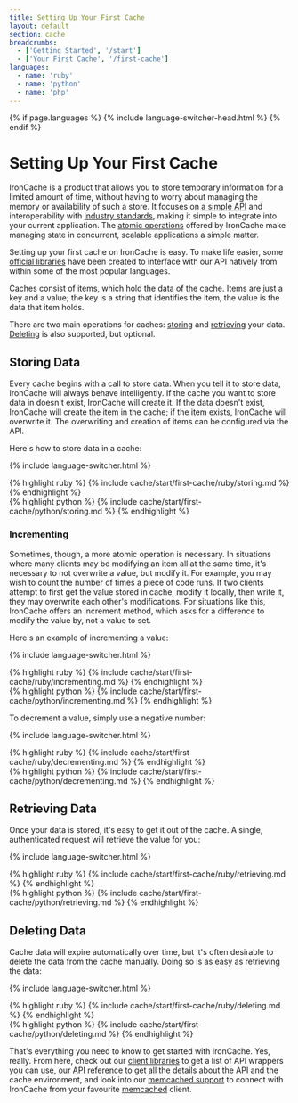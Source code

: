```yaml
---
title: Setting Up Your First Cache
layout: default
section: cache
breadcrumbs:
  - ['Getting Started', '/start']
  - ['Your First Cache', '/first-cache']
languages:
  - name: 'ruby'
  - name: 'python'
  - name: 'php'
---
```


{% if page.languages %}
{% include language-switcher-head.html %}
{% endif %}

# Setting Up Your First Cache

IronCache is a product that allows you to store temporary information for a 
limited amount of time, without having to worry about managing the memory or 
availability of such a store. It focuses on [a simple API](/cache/reference/api) 
and interoperability with [industry standards](/cache/code/memcached), making 
it simple to integrate into your current application. The [atomic operations](#incrementing) 
offered by IronCache make managing state in concurrent, scalable applications 
a simple matter.

Setting up your first cache on IronCache is easy. To make life easier, some 
[official libraries](/cache/code/libraries) have been created to interface with 
our API natively from within some of the most popular languages.

Caches consist of items, which hold the data of the cache. Items are just a key 
and a value; the key is a string that identifies the item, the value is the 
data that item holds.

There are two main operations for caches: [storing](#storing_data) and [retrieving](#retrieving_data) 
your data. [Deleting](#deleting_data) is also supported, but optional.

## Storing Data

Every cache begins with a call to store data. When you tell it to store data, 
IronCache will always behave intelligently. If the cache you want to store data 
in doesn't exist, IronCache will create it. If the data doesn't exist, IronCache 
will create the item in the cache; if the item exists, IronCache will overwrite 
it. The overwriting and creation of items can be configured via the API.

Here's how to store data in a cache:

{% include language-switcher.html %}
<div class="ruby">
{% highlight ruby %}
{% include cache/start/first-cache/ruby/storing.md %}
{% endhighlight %}
</div>
<div class="python">
{% highlight python %}
{% include cache/start/first-cache/python/storing.md %}
{% endhighlight %}
</div>

### Incrementing

Sometimes, though, a more atomic operation is necessary. In situations where 
many clients may be modifying an item all at the same time, it's necessary to 
not overwrite a value, but modify it. For example, you may wish to count the 
number of times a piece of code runs. If two clients attempt to first get the 
value stored in cache, modify it locally, then write it, they may overwrite 
each other's modifications. For situations like this, IronCache offers an 
increment method, which asks for a difference to modify the value by, not a 
value to set.

Here's an example of incrementing a value:

{% include language-switcher.html %}
<div class="ruby">
{% highlight ruby %}
{% include cache/start/first-cache/ruby/incrementing.md %}
{% endhighlight %}
</div>
<div class="python">
{% highlight python %}
{% include cache/start/first-cache/python/incrementing.md %}
{% endhighlight %}
</div>

To decrement a value, simply use a negative number:

{% include language-switcher.html %}
<div class="ruby">
{% highlight ruby %}
{% include cache/start/first-cache/ruby/decrementing.md %}
{% endhighlight %}
</div>
<div class="python">
{% highlight python %}
{% include cache/start/first-cache/python/decrementing.md %}
{% endhighlight %}
</div>

## Retrieving Data

Once your data is stored, it's easy to get it out of the cache. A single, 
authenticated request will retrieve the value for you:

{% include language-switcher.html %}
<div class="ruby">
{% highlight ruby %}
{% include cache/start/first-cache/ruby/retrieving.md %}
{% endhighlight %}
</div>
<div class="python">
{% highlight python %}
{% include cache/start/first-cache/python/retrieving.md %}
{% endhighlight %}
</div>

## Deleting Data

Cache data will expire automatically over time, but it's often desirable 
to delete the data from the cache manually. Doing so is as easy as retrieving 
the data:

{% include language-switcher.html %}
<div class="ruby">
{% highlight ruby %}
{% include cache/start/first-cache/ruby/deleting.md %}
{% endhighlight %}
</div>
<div class="python">
{% highlight python %}
{% include cache/start/first-cache/python/deleting.md %}
{% endhighlight %}
</div>

That's everything you need to know to get started with IronCache. Yes, really. 
From here, check out our [client libraries](/cache/code/libraries) to get a 
list of API wrappers you can use, our [API reference](/cache/reference/API) to 
get all the details about the API and the cache environment, and look into our 
[memcached support](/cache/code/memcached) to connect with IronCache from your 
favourite [memcached](http://memcached.org) client.
